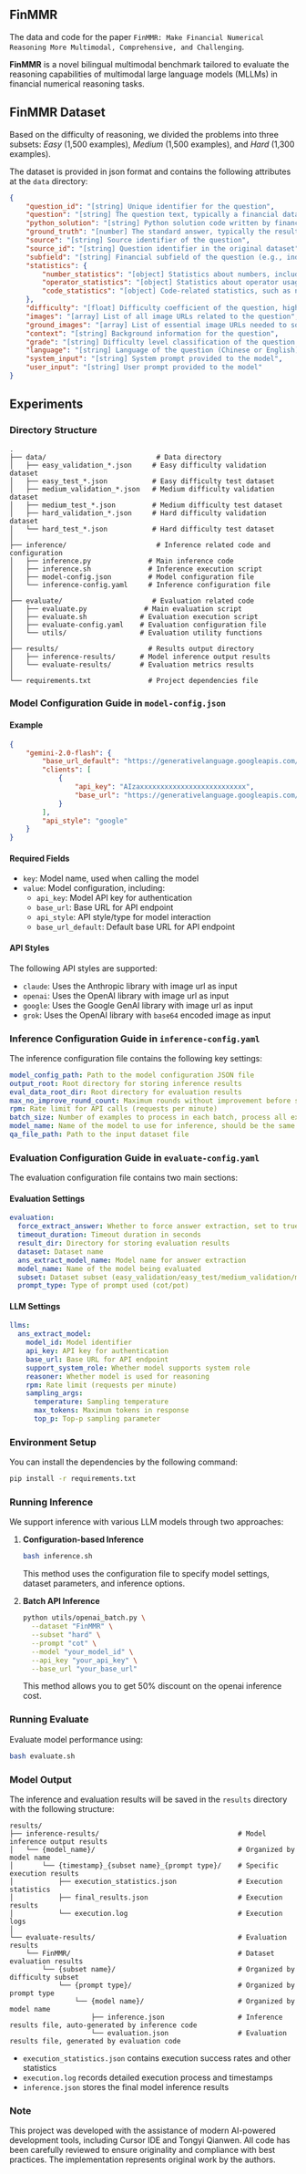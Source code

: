 ## FinMMR

The data and code for the paper `FinMMR: Make Financial Numerical Reasoning More Multimodal, Comprehensive, and Challenging`.

**FinMMR** is a novel bilingual multimodal benchmark tailored to evaluate the reasoning capabilities of multimodal large language models (MLLMs) in financial numerical reasoning tasks.  

## FinMMR Dataset
Based on the difficulty of reasoning, we divided the problems into three subsets: *Easy* (1,500 examples), *Medium* (1,500 examples), and *Hard* (1,300 examples). 

The dataset is provided in json format and contains the following attributes at the `data` directory:

```json
{
    "question_id": "[string] Unique identifier for the question",
    "question": "[string] The question text, typically a financial data analysis problem",
    "python_solution": "[string] Python solution code written by financial experts, with clear variable names and execution logic",
    "ground_truth": "[number] The standard answer, typically the result of executing the Python solution",
    "source": "[string] Source identifier of the question",
    "source_id": "[string] Question identifier in the original dataset",
    "subfield": "[string] Financial subfield of the question (e.g., industry, market, macro)",
    "statistics": {
        "number_statistics": "[object] Statistics about numbers, including count of numbers in the question",
        "operator_statistics": "[object] Statistics about operator usage, tracking frequency of different operators",
        "code_statistics": "[object] Code-related statistics, such as number of code lines and parentheses count"
    },
    "difficulty": "[float] Difficulty coefficient of the question, higher values indicate greater difficulty",
    "images": "[array] List of all image URLs related to the question",
    "ground_images": "[array] List of essential image URLs needed to solve the question",
    "context": "[string] Background information for the question",
    "grade": "[string] Difficulty level classification of the question (e.g., Hard)",
    "language": "[string] Language of the question (Chinese or English)",
    "system_input": "[string] System prompt provided to the model",
    "user_input": "[string] User prompt provided to the model"
}
```

## Experiments

### Directory Structure

```
.
├── data/                           # Data directory
│   ├── easy_validation_*.json     # Easy difficulty validation dataset
│   ├── easy_test_*.json           # Easy difficulty test dataset
│   ├── medium_validation_*.json   # Medium difficulty validation dataset
│   ├── medium_test_*.json         # Medium difficulty test dataset
│   ├── hard_validation_*.json     # Hard difficulty validation dataset
│   └── hard_test_*.json           # Hard difficulty test dataset
│
├── inference/                      # Inference related code and configuration
│   ├── inference.py              # Main inference code
│   ├── inference.sh              # Inference execution script
│   ├── model-config.json         # Model configuration file
│   └── inference-config.yaml     # Inference configuration file
│
├── evaluate/                      # Evaluation related code
│   ├── evaluate.py              # Main evaluation script
│   ├── evaluate.sh             # Evaluation execution script
│   ├── evaluate-config.yaml    # Evaluation configuration file
│   └── utils/                  # Evaluation utility functions
│
├── results/                      # Results output directory
│   ├── inference-results/      # Model inference output results
│   └── evaluate-results/       # Evaluation metrics results
│
└── requirements.txt              # Project dependencies file
```

### Model Configuration Guide in `model-config.json`

#### Example

```json
{
    "gemini-2.0-flash": {
        "base_url_default": "https://generativelanguage.googleapis.com/v1beta/openai/",
        "clients": [
            {
                "api_key": "AIzaxxxxxxxxxxxxxxxxxxxxxxxxxx",
                "base_url": "https://generativelanguage.googleapis.com/v1beta/openai/"
            }
        ],
        "api_style": "google"
    }
}
```

#### Required Fields
- `key`: Model name, used when calling the model
- `value`: Model configuration, including:
  - `api_key`: Model API key for authentication
  - `base_url`: Base URL for API endpoint
  - `api_style`: API style/type for model interaction
  - `base_url_default`: Default base URL for API endpoint


#### API Styles
The following API styles are supported:

- `claude`: Uses the Anthropic library with image url as input
- `openai`: Uses the OpenAI library with image url as input
- `google`: Uses the Google GenAI library with image url as input
- `grok`: Uses the OpenAI library with `base64` encoded image as input


### Inference Configuration Guide in `inference-config.yaml`

The inference configuration file contains the following key settings:

```yaml
model_config_path: Path to the model configuration JSON file
output_root: Root directory for storing inference results
eval_data_root_dir: Root directory for evaluation results
max_no_improve_round_count: Maximum rounds without improvement before stopping
rpm: Rate limit for API calls (requests per minute)
batch_size: Number of examples to process in each batch, process all examples if set to -1
model_name: Name of the model to use for inference, should be the same as the model name in `model-config.json`
qa_file_path: Path to the input dataset file
```

### Evaluation Configuration Guide in `evaluate-config.yaml`

The evaluation configuration file contains two main sections:

#### Evaluation Settings
```yaml
evaluation:
  force_extract_answer: Whether to force answer extraction, set to true if you want to extract the answer from the model's response, this will cover previous answer extraction results
  timeout_duration: Timeout duration in seconds
  result_dir: Directory for storing evaluation results
  dataset: Dataset name
  ans_extract_model_name: Model name for answer extraction
  model_name: Name of the model being evaluated
  subset: Dataset subset (easy_validation/easy_test/medium_validation/medium_test/hard_validation/hard_test)
  prompt_type: Type of prompt used (cot/pot)
```

#### LLM Settings
```yaml
llms:
  ans_extract_model:
    model_id: Model identifier
    api_key: API key for authentication
    base_url: Base URL for API endpoint
    support_system_role: Whether model supports system role
    reasoner: Whether model is used for reasoning
    rpm: Rate limit (requests per minute)
    sampling_args:
      temperature: Sampling temperature
      max_tokens: Maximum tokens in response
      top_p: Top-p sampling parameter
```

### Environment Setup
You can install the dependencies by the following command:
```bash
pip install -r requirements.txt
```

### Running Inference
We support inference with various LLM models through two approaches:

1. **Configuration-based Inference**
   ```bash
   bash inference.sh
   ```
   This method uses the configuration file to specify model settings, dataset parameters, and inference options.

2. **Batch API Inference**
   ```bash
   python utils/openai_batch.py \
     --dataset "FinMMR" \
     --subset "hard" \
     --prompt "cot" \
     --model "your_model_id" \
     --api_key "your_api_key" \
     --base_url "your_base_url"
   ```
   This method allows you to get 50% discount on the openai inference cost.


### Running Evaluate
Evaluate model performance using:
```bash
bash evaluate.sh
```

### Model Output
The inference and evaluation results will be saved in the `results` directory with the following structure:

```
results/
├── inference-results/                                  # Model inference output results
│   └── {model_name}/                                   # Organized by model name
│       └── {timestamp}_{subset name}_{prompt type}/    # Specific execution results
│           ├── execution_statistics.json               # Execution statistics
│           ├── final_results.json                      # Execution results
│           └── execution.log                           # Execution logs
│
└── evaluate-results/                                   # Evaluation results
    └── FinMMR/                                         # Dataset evaluation results
        └── {subset name}/                              # Organized by difficulty subset
            └── {prompt type}/                          # Organized by prompt type
                └── {model name}/                       # Organized by model name
                    ├── inference.json                  # Inference results file, auto-generated by inference code
                    └── evaluation.json                 # Evaluation results file, generated by evaluation code
```

- `execution_statistics.json` contains execution success rates and other statistics
- `execution.log` records detailed execution process and timestamps
- `inference.json` stores the final model inference results

### Note
This project was developed with the assistance of modern AI-powered development tools, including Cursor IDE and Tongyi Qianwen. All code has been carefully reviewed to ensure originality and compliance with best practices. The implementation represents original work by the authors.
